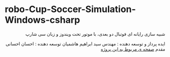 robo-Cup-Soccer-Simulation-Windows-csharp
=========================================
<div style='direction : rtl'>
شبیه سازی رایانه ای فوتبال دو بعدی، با موتور تحت ویندوز و زبان سی شارپ

ایده پرداز و توسعه دهنده : مهندس سید ابراهیم هاشمیان
توسعه دهنده : احسان احسانی مقدم
<a href='http://efair.github.io/robo-Cup-Soccer-Simulation-Windows-csharp' >صفحه ی مربوط به این پروژه</a>
</div>
